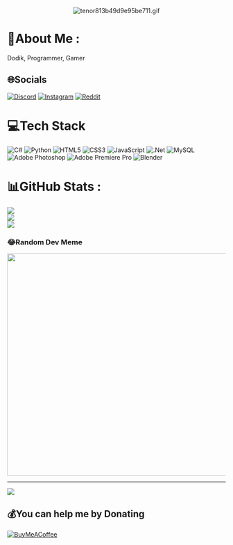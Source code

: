 <p align="center"> <img src="https://s8.gifyu.com/images/tenor813b49d9e95be711.gif" alt="tenor813b49d9e95be711.gif" border="0" /></p>

# 💫About Me :
Dodik, Programmer, Gamer

## 🌐Socials
[![Discord](https://img.shields.io/badge/Discord-%237289DA.svg?logo=discord&logoColor=white)](htttps://discord.gg/selfiction!#7712) [![Instagram](https://img.shields.io/badge/Instagram-%23E4405F.svg?logo=Instagram&logoColor=white)](https://instagram.com/ardmts) [![Reddit](https://img.shields.io/badge/Reddit-%23FF4500.svg?logo=Reddit&logoColor=white)](https://reddit.com/user/selfiction) 

# 💻Tech Stack
![C#](https://img.shields.io/badge/c%23-%23239120.svg?style=for-the-badge&logo=c-sharp&logoColor=white) ![Python](https://img.shields.io/badge/python-3670A0?style=for-the-badge&logo=python&logoColor=ffdd54) ![HTML5](https://img.shields.io/badge/html5-%23E34F26.svg?style=for-the-badge&logo=html5&logoColor=white) ![CSS3](https://img.shields.io/badge/css3-%231572B6.svg?style=for-the-badge&logo=css3&logoColor=white) ![JavaScript](https://img.shields.io/badge/javascript-%23323330.svg?style=for-the-badge&logo=javascript&logoColor=%23F7DF1E) ![.Net](https://img.shields.io/badge/.NET-5C2D91?style=for-the-badge&logo=.net&logoColor=white) ![MySQL](https://img.shields.io/badge/mysql-%2300f.svg?style=for-the-badge&logo=mysql&logoColor=white) ![Adobe Photoshop](https://img.shields.io/badge/adobephotoshop-%2331A8FF.svg?style=for-the-badge&logo=adobephotoshop&logoColor=white) ![Adobe Premiere Pro](https://img.shields.io/badge/Adobe%20Premiere%20Pro-9999FF.svg?style=for-the-badge&logo=Adobe%20Premiere%20Pro&logoColor=white) ![Blender](https://img.shields.io/badge/blender-%23F5792A.svg?style=for-the-badge&logo=blender&logoColor=white)
# 📊GitHub Stats :
![](https://github-readme-stats.vercel.app/api?username=selfiction&theme=dark&hide_border=true&include_all_commits=true&count_private=false)<br/>
![](https://github-readme-streak-stats.herokuapp.com/?user=selfiction&theme=dark&hide_border=true)<br/>
![](https://github-readme-stats.vercel.app/api/top-langs/?username=selfiction&theme=dark&hide_border=true&include_all_commits=true&count_private=false&layout=compact)


### 😂Random Dev Meme
<img src="https://random-memer.herokuapp.com/" width="512px"/>

---
[![](https://visitcount.itsvg.in/api?id=selfiction&icon=0&color=12)](https://visitcount.itsvg.in)

  ## 💰You can help me by Donating
  [![BuyMeACoffee](https://img.shields.io/badge/Buy%20Me%20a%20Coffee-ffdd00?style=for-the-badge&logo=buy-me-a-coffee&logoColor=black)](https://buymeacoffee.com/cojarsenijl) 

  <!-- Proudly created with GPRM ( https://gprm.itsvg.in ) -->
  
